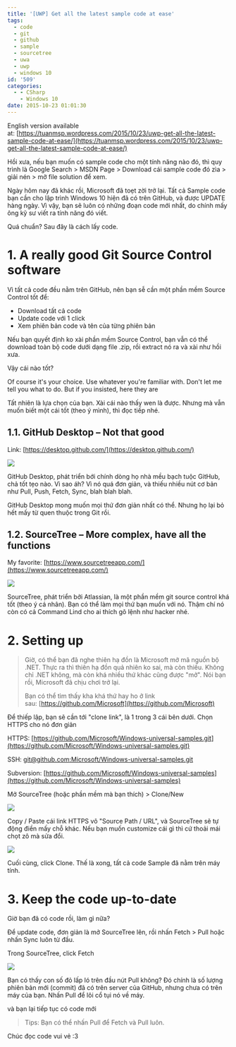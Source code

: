 ```yaml
---
title: '[UWP] Get all the latest sample code at ease'
tags:
  - code
  - git
  - github
  - sample
  - sourcetree
  - uwa
  - uwp
  - windows 10
id: '509'
categories:
  - - CSharp
    - Windows 10
date: 2015-10-23 01:01:30
---
```


English version available at: [https://tuanmsp.wordpress.com/2015/10/23/uwp-get-all-the-latest-sample-code-at-ease/](https://tuanmsp.wordpress.com/2015/10/23/uwp-get-all-the-latest-sample-code-at-ease/)

Hồi xưa, nếu bạn muốn có sample code cho một tính năng nào đó, thì quy trình là Google Search > MSDN Page > Download cái sample code đó zìa > giải nén > mở file solution để xem.

Ngày hôm nay đã khác rồi, Microsoft đã toẹt zời trở lại. Tất cả Sample code bạn cần cho lập trình Windows 10 hiện đã có trên GitHub, và được UPDATE hàng ngày. Vì vậy, bạn sẽ luôn có những đoạn code mới nhất, do chính mấy ông kỹ sư viết ra tính năng đó viết.

Quá chuẩn? Sau đây là cách lấy code.
<!-- more -->

# 1. A really good Git Source Control software

Vì tất cả code đều nằm trên GitHub, nên bạn sễ cần một phần mềm Source Control tốt để:

*   Download tất cả code
*   Update code với 1 click
*   Xem phiên bản code và tên của từng phiên bản

Nếu bạn quyết định ko xài phần mềm Source Control, bạn vẫn có thể download toàn bộ code dưới dạng file .zip, rồi extract nó ra và xài như hồi xưa.

Vậy cái nào tốt?

Of course it's your choice. Use whatever you're familiar with. Don't let me tell you what to do. But if you insisted, here they are

Tất nhiên là lựa chọn của bạn. Xài cái nào thấy wen là được. Nhưng mà vẫn muốn biết một cái tốt (theo ý mình), thì đọc tiếp nhé.

## 1.1. GitHub Desktop – Not that good

Link: [https://desktop.github.com/](https://desktop.github.com/)

![](https://farm6.staticflickr.com/5663/21778229224_3e5b23876f_o.png)

GitHub Desktop, phát triển bới chính dòng họ nhà mều bạch tuộc GitHub, chả tốt tẹo nào. Vì sao áh? Vì nó quá đơn giản, và thiếu nhiều nút cơ bản như Pull, Push, Fetch, Sync, blah blah blah.

GitHub Desktop mong muốn mọi thứ đơn giản nhất có thể. Nhưng họ lại bỏ hết mấy từ quen thuộc trong Git rồi.

## 1.2. SourceTree – More complex, have all the functions

My favorite: [https://www.sourcetreeapp.com/](https://www.sourcetreeapp.com/)

![](https://farm1.staticflickr.com/685/22214151369_9ae2265273_o.png)

SourceTree, phát triển bởi Atlassian, là một phần mềm git source control khá tốt (theo ý cá nhân). Bạn có thể làm mọi thứ bạn muốn với nó. Thậm chí nó còn có cả Command Lind cho ai thích gõ lệnh như hacker nhé.

# 2. Setting up

> Giờ, có thể bạn đã nghe thiên hạ đồn là Microsoft mở mã nguồn bộ .NET. Thực ra thì thiên hạ đồn quả nhiên ko sai, mà còn thiếu. Không chỉ .NET không, mà còn khá nhiều thứ khác cũng được "mở". Nói bạn rồi, Microsoft đã chịu chơi trở lại.
> 
> Bạn có thể tìm thấy kha khá thứ hay ho ở link sau: [https://github.com/Microsoft](https://github.com/Microsoft)

Để thiếp lập, bạn sẽ cần tới "clone link", là 1 trong 3 cái bên dưới. Chọn HTTPS cho nó đơn giản

HTTPS: [https://github.com/Microsoft/Windows-universal-samples.git](https://github.com/Microsoft/Windows-universal-samples.git)

SSH: [git@github.com:Microsoft/Windows-universal-samples.git](mailto:git@github.com:Microsoft/Windows-universal-samples.git)

Subversion: [https://github.com/Microsoft/Windows-universal-samples](https://github.com/Microsoft/Windows-universal-samples)

Mở SourceTree (hoặc phần mềm mà bạn thích) > Clone/New

![](https://farm1.staticflickr.com/747/22214019219_1e3d2d0867_o.png)

Copy / Paste cái link HTTPS vô "Source Path / URL", và SourceTree sẽ tự động điền mấy chỗ khác. Nếu bạn muốn customize cái gì thì cứ thoải mái chọt zô mà sửa đổi.

![](https://farm1.staticflickr.com/761/22374909436_1a8188ffc0_o.png)

Cuối cùng, click Clone. Thế là xong, tất cả code Sample đã nằm trên máy tính.

# 3. Keep the code up-to-date

Giờ bạn đã có code rồi, làm gì nữa?

Để update code, đơn giản là mở SourceTree lên, rồi nhấn Fetch > Pull hoặc nhấn Sync luôn từ đầu.

Trong SourceTree, click Fetch

![](https://farm1.staticflickr.com/604/21779962253_cb809d0635_o.png)

Bạn có thấy con số đỏ lấp ló trên đầu nút Pull không? Đó chính là số lượng phiên bản mới (commit) đã có trên server của GitHub, nhưng chưa có trên máy của bạn. Nhấn Pull để lôi cổ tụi nó về máy.

và bạn lại tiếp tục có code mới

> Tips: Bạn có thể nhấn Pull để Fetch và Pull luôn.

Chúc đọc code vui vẻ :3